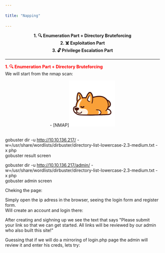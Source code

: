 ```yaml
---

title: "Napping"

---
```

<center>
<strong>1. 🔍 Enumeration Part + Directory Bruteforcing</strong><br> 
<strong>2. ☠️ Exploitation Part</strong><br>
<strong>3. 🔓 Privilege Escalation Part</strong>
</center>

---

<span style="color:red"><strong>1. 🔍 Enumeration Part + Directory Bruteforcing</strong></span><br>
We will start from the nmap scan:
<center>
- [NMAP]<img src="./images/napping_main.png"> 
</center><br>

gobuster dir -u http://10.10.136.217/ -w=/usr/share/wordlists/dirbuster/directory-list-lowercase-2.3-medium.txt -x php<br>
gobuster result screen<br>

gobuster dir -u http://10.10.136.217/admin/ -w=/usr/share/wordlists/dirbuster/directory-list-lowercase-2.3-medium.txt -x php<br>
gobuster admin screen<br>

Cheking the page:<br>

Simply open the ip adress in the browser, seeing the login form and register form.<br>
Will create an account and login there:<br>

After creating and sighning up we see the text that says "Please submit your link so that we can get started.
All links will be reviewed by our admin who also built this site!"<br>

Guessing that if we will do a mirroring of login.php page the admin will review it and enter his creds, lets try:<br>



